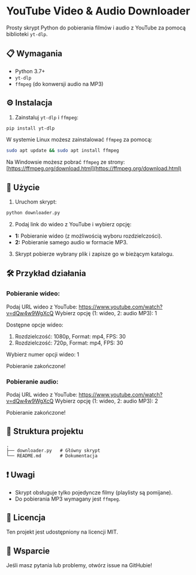 # YouTube Video & Audio Downloader

Prosty skrypt Python do pobierania filmów i audio z YouTube za pomocą biblioteki `yt-dlp`.

## 📋 Wymagania

- Python 3.7+
- `yt-dlp`
- `ffmpeg` (do konwersji audio na MP3)

## ⚙️ Instalacja

1. Zainstaluj `yt-dlp` i `ffmpeg`:

```bash
pip install yt-dlp
```

W systemie Linux możesz zainstalować `ffmpeg` za pomocą:

```bash
sudo apt update && sudo apt install ffmpeg
```

Na Windowsie możesz pobrać `ffmpeg` ze strony: [https://ffmpeg.org/download.html](https://ffmpeg.org/download.html)

## 🚀 Użycie

1. Uruchom skrypt:

```bash
python downloader.py
```

2. Podaj link do wideo z YouTube i wybierz opcję:

- **1:** Pobieranie wideo (z możliwością wyboru rozdzielczości).
- **2:** Pobieranie samego audio w formacie MP3.

3. Skrypt pobierze wybrany plik i zapisze go w bieżącym katalogu.

## 🛠️ Przykład działania

### Pobieranie wideo:

Podaj URL wideo z YouTube: https://www.youtube.com/watch?v=dQw4w9WgXcQ
Wybierz opcję (1: wideo, 2: audio MP3): 1

Dostępne opcje wideo:
1. Rozdzielczość: 1080p, Format: mp4, FPS: 30
2. Rozdzielczość: 720p, Format: mp4, FPS: 30

Wybierz numer opcji wideo: 1

Pobieranie zakończone!


### Pobieranie audio:

Podaj URL wideo z YouTube: https://www.youtube.com/watch?v=dQw4w9WgXcQ
Wybierz opcję (1: wideo, 2: audio MP3): 2

Pobieranie zakończone!


## 📄 Struktura projektu

```
.
├── downloader.py   # Główny skrypt
└── README.md       # Dokumentacja
```

## ❗ Uwagi

- Skrypt obsługuje tylko pojedyncze filmy (playlisty są pomijane).
- Do pobierania MP3 wymagany jest `ffmpeg`.

## 📝 Licencja

Ten projekt jest udostępniony na licencji MIT.

## 🤝 Wsparcie

Jeśli masz pytania lub problemy, otwórz issue na GitHubie!
